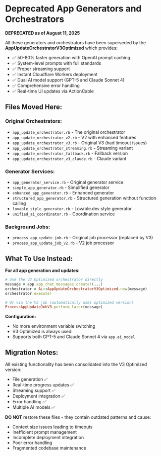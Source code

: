 # Deprecated App Generators and Orchestrators

**DEPRECATED as of August 11, 2025**

All these generators and orchestrators have been superseded by the **AppUpdateOrchestratorV3Optimized** which provides:

- ✅ 50-80% faster generation with OpenAI prompt caching
- ✅ System-level prompts with full standards
- ✅ Proper streaming support 
- ✅ Instant Cloudflare Workers deployment
- ✅ Dual AI model support (GPT-5 and Claude Sonnet 4)
- ✅ Comprehensive error handling
- ✅ Real-time UI updates via ActionCable

## Files Moved Here:

### Original Orchestrators:
- `app_update_orchestrator.rb` - The original orchestrator
- `app_update_orchestrator_v2.rb` - V2 with enhanced features
- `app_update_orchestrator_v3.rb` - Original V3 (had timeout issues)
- `app_update_orchestrator_streaming.rb` - Streaming variant
- `app_update_orchestrator_fallback.rb` - Fallback version
- `app_update_orchestrator_v3_claude.rb` - Claude variant

### Generator Services:
- `app_generator_service.rb` - Original generator service
- `simple_app_generator.rb` - Simplified generator
- `enhanced_app_generator.rb` - Enhanced generator
- `structured_app_generator.rb` - Structured generation without function calling
- `lovable_style_generator.rb` - Lovable.dev style generator
- `unified_ai_coordinator.rb` - Coordination service

### Background Jobs:
- `process_app_update_job.rb` - Original job processor (replaced by V3)
- `process_app_update_job_v2.rb` - V2 job processor

## What To Use Instead:

**For all app generation and updates:**
```ruby
# Use the V3 Optimized orchestrator directly
message = app.app_chat_messages.create!(...)
orchestrator = Ai::AppUpdateOrchestratorV3Optimized.new(message)
orchestrator.execute!

# Or via the V3 job (automatically uses optimized version)
ProcessAppUpdateJobV3.perform_later(message)
```

**Configuration:**
- No more environment variable switching
- V3 Optimized is always used
- Supports both GPT-5 and Claude Sonnet 4 via `app.ai_model`

## Migration Notes:

All existing functionality has been consolidated into the V3 Optimized version:
- File generation ✅
- Real-time progress updates ✅  
- Streaming support ✅
- Deployment integration ✅
- Error handling ✅
- Multiple AI models ✅

**DO NOT** restore these files - they contain outdated patterns and cause:
- Context size issues leading to timeouts
- Inefficient prompt management  
- Incomplete deployment integration
- Poor error handling
- Fragmented codebase maintenance